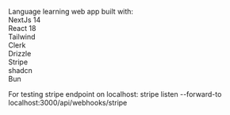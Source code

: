 Language learning web app built with:   
NextJs 14  
React 18  
Tailwind  
Clerk  
Drizzle   
Stripe  
shadcn    
Bun    

For testing stripe endpoint on localhost:
stripe listen --forward-to localhost:3000/api/webhooks/stripe
